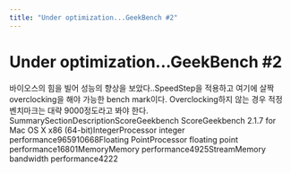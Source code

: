 ```yaml
---
title: "Under optimization...GeekBench #2"
---
```

# Under optimization...GeekBench #2

바이오스의 힘을 빌어 성능의 향상을 보았다..SpeedStep을 적용하고 여기에 살짝 overclocking을 해야 가능한 bench mark이다. Overclocking하지 않는 경우 적정 벤치마크는 대략 9000정도라고 봐야 한다.
SummarySectionDescriptionScoreGeekbench ScoreGeekbench 2.1.7 for Mac OS X x86 (64-bit)IntegerProcessor integer performance965910668Floating PointProcessor floating point performance16801MemoryMemory performance4925StreamMemory bandwidth performance4222


